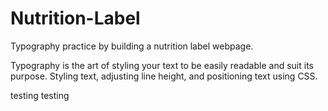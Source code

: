 # Nutrition-Label
Typography practice by building a nutrition label webpage.

Typography is the art of styling your text to be easily readable and suit its purpose.
Styling text, adjusting line height, and positioning text using CSS.


testing testing
